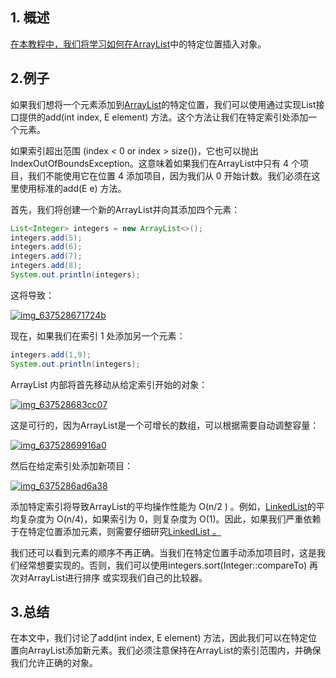 ## 1. 概述

[在本教程中，我们将学习如何在ArrayList](https://www.baeldung.com/java-arraylist)中的特定位置插入对象。

## 2.例子

如果我们想将一个元素添加到[ArrayList](https://www.baeldung.com/java-arraylist)的特定位置，我们可以使用通过实现List<E>接口提供的add(int index, E element) 方法。这个方法让我们在特定索引处添加一个元素。

如果索引超出范围 (index < 0 or index > size())，它也可以抛出IndexOutOfBoundsException。这意味着如果我们在ArrayList中只有 4 个项目，我们不能使用它在位置 4 添加项目，因为我们从 0 开始计数。我们必须在这里使用标准的add(E e) 方法。

首先，我们将创建一个新的ArrayList并向其添加四个元素：

```java
List<Integer> integers = new ArrayList<>();
integers.add(5);
integers.add(6);
integers.add(7);
integers.add(8);
System.out.println(integers);
```

这将导致：

[![img_637528671724b](https://www.baeldung.com/wp-content/uploads/2022/11/img_637528671724b.svg)](https://www.baeldung.com/wp-content/uploads/2022/11/img_637528671724b.svg)

现在，如果我们在索引 1 处添加另一个元素：

```java
integers.add(1,9);
System.out.println(integers);
```

ArrayList 内部将首先移动从给定索引开始的对象：

[![img_637528683cc07](https://www.baeldung.com/wp-content/uploads/2022/11/img_637528683cc07.svg)](https://www.baeldung.com/wp-content/uploads/2022/11/img_637528683cc07.svg)

这是可行的，因为ArrayList是一个可增长的数组，可以根据需要自动调整容量：

[![img_63752869916a0](https://www.baeldung.com/wp-content/uploads/2022/11/img_63752869916a0.svg)](https://www.baeldung.com/wp-content/uploads/2022/11/img_63752869916a0.svg)

然后在给定索引处添加新项目：

[![img_6375286ad6a38](https://www.baeldung.com/wp-content/uploads/2022/11/img_6375286ad6a38.svg)](https://www.baeldung.com/wp-content/uploads/2022/11/img_6375286ad6a38.svg)

添加特定索引将导致ArrayList的平均操作性能为 O(n/2 ) 。例如，[LinkedList](https://www.baeldung.com/java-linkedlist)的平均复杂度为 O(n/4)，如果索引为 0，则复杂度为 O(1)。因此，如果我们严重依赖于在特定位置添加元素，则需要仔细研究[LinkedList 。](https://www.baeldung.com/java-linkedlist)

我们还可以看到元素的顺序不再正确。当我们在特定位置手动添加项目时，这是我们经常想要实现的。否则，我们可以使用integers.sort(Integer::compareTo) 再次对ArrayList进行排序 或实现我们自己的比较器。

## 3.总结

在本文中，我们讨论了add(int index, E element) 方法，因此我们可以在特定位置向ArrayList<E>添加新元素。我们必须注意保持在ArrayList的索引范围内，并确保我们允许正确的对象。
